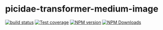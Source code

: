 # picidae-transformer-medium-image
[![build status](https://img.shields.io/travis/imcuttle/picidae-transformer-medium-image/master.svg?style=flat-square)](https://travis-ci.org/imcuttle/picidae-transformer-medium-image)
[![Test coverage](https://img.shields.io/codecov/c/github/imcuttle/picidae-transformer-medium-image.svg?style=flat-square)](https://codecov.io/github/imcuttle/picidae-transformer-medium-image?branch=master)
[![NPM version](https://img.shields.io/npm/v/picidae-transformer-medium-image.svg?style=flat-square)](https://www.npmjs.com/package/picidae-transformer-medium-image)
[![NPM Downloads](https://img.shields.io/npm/dm/picidae-transformer-medium-image.svg?style=flat-square&maxAge=43200)](https://www.npmjs.com/package/picidae-transformer-medium-image)
